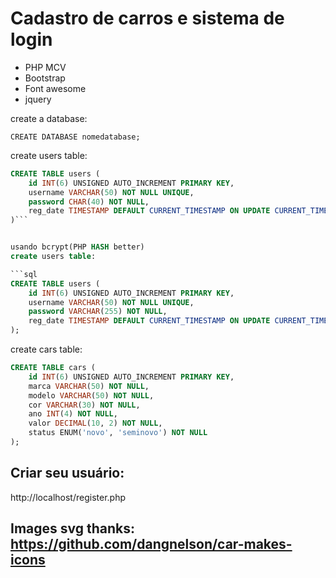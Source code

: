 # Cadastro de carros e sistema de login

- PHP MCV
- Bootstrap
- Font awesome
- jquery


create a database: 

`CREATE DATABASE nomedatabase;`

create users table:

```sql
CREATE TABLE users (
    id INT(6) UNSIGNED AUTO_INCREMENT PRIMARY KEY,
    username VARCHAR(50) NOT NULL UNIQUE,
    password CHAR(40) NOT NULL,
    reg_date TIMESTAMP DEFAULT CURRENT_TIMESTAMP ON UPDATE CURRENT_TIMESTAMP
)```


usando bcrypt(PHP HASH better)
create users table:

```sql
CREATE TABLE users (
    id INT(6) UNSIGNED AUTO_INCREMENT PRIMARY KEY,
    username VARCHAR(50) NOT NULL UNIQUE,
    password VARCHAR(255) NOT NULL,
    reg_date TIMESTAMP DEFAULT CURRENT_TIMESTAMP ON UPDATE CURRENT_TIMESTAMP
);

```

create cars table:

```sql
CREATE TABLE cars (
    id INT(6) UNSIGNED AUTO_INCREMENT PRIMARY KEY,
    marca VARCHAR(50) NOT NULL,
    modelo VARCHAR(50) NOT NULL,
    cor VARCHAR(30) NOT NULL,
    ano INT(4) NOT NULL,
    valor DECIMAL(10, 2) NOT NULL,
    status ENUM('novo', 'seminovo') NOT NULL
);
```

## Criar seu usuário:
http://localhost/register.php

## Images svg thanks: https://github.com/dangnelson/car-makes-icons